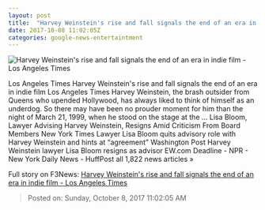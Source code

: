```yaml
---
layout: post
title:  "Harvey Weinstein's rise and fall signals the end of an era in indie film - Los Angeles Times"
date: 2017-10-08 11:02:05Z
categories: google-news-entertaintment
---
```


![Harvey Weinstein's rise and fall signals the end of an era in indie film - Los Angeles Times](http://www.trbimg.com/img-59d9a464/turbine/la-et-mn-harvey-weinstein-rise-fall-20171008)

Los Angeles Times Harvey Weinstein's rise and fall signals the end of an era in indie film Los Angeles Times Harvey Weinstein, the brash outsider from Queens who upended Hollywood, has always liked to think of himself as an underdog. So there may have been no prouder moment for him than the night of March 21, 1999, when he stood on the stage at the ... Lisa Bloom, Lawyer Advising Harvey Weinstein, Resigns Amid Criticism From Board Members New York Times Lawyer Lisa Bloom quits advisory role with Harvey Weinstein and hints at “agreement” Washington Post Harvey Weinstein lawyer Lisa Bloom resigns as advisor EW.com Deadline - NPR - New York Daily News - HuffPost all 1,822 news articles »


Full story on F3News: [Harvey Weinstein's rise and fall signals the end of an era in indie film - Los Angeles Times](http://www.f3nws.com/n/WGNzAD)

> Posted on: Sunday, October 8, 2017 11:02:05 AM

